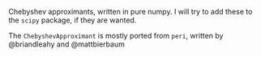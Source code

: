 Chebyshev approximants, written in pure numpy. I will try to add these to the `scipy` package, if they are wanted.

The `ChebyshevApproximant` is mostly ported from `peri`, written by @briandleahy and @mattbierbaum
